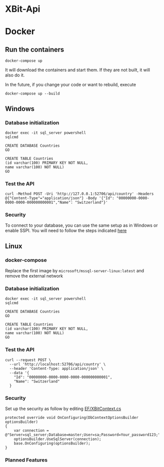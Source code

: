 # XBit-Api

# Docker
## Run the containers

```
docker-compose up
```
It will download the containers and start them. If they are not built, it will also do it.

In the future, if you change your code or want to rebuild, execute

```
docker-compose up --build
```

## Windows
### Database initialization
```
docker exec -it sql_server powershell
sqlcmd
```

```
CREATE DATABASE Countries
GO
```

```
CREATE TABLE Countries
(id varchar(100) PRIMARY KEY NOT NULL,
name varchar(100) NOT NULL) 
GO
```

### Test the API

```
curl -Method POST -Uri 'http://127.0.0.1:52706/api/country' -Headers @{"Content-Type"="application/json"} -Body '{"Id": "00000000-0000-0000-0000-000000000001","Name": "Switzerland"}'
```

### Security
To connect to your database, you can use the same setup as in Windows or enable SSPI. You will need to follow the steps indicated [here](https://docs.microsoft.com/en-us/virtualization/windowscontainers/manage-containers/manage-serviceaccounts)

## Linux
### docker-compose
Replace the first image by `microsoft/mssql-server-linux:latest` and remove the external network

### Database initialization

```
docker exec -it sql_server powershell
sqlcmd
```

```
CREATE DATABASE Countries
GO
```

```
CREATE TABLE Countries
(id varchar(100) PRIMARY KEY NOT NULL,
name varchar(100) NOT NULL) 
GO
```

### Test the API
```
curl --request POST \
  --url 'http://localhost:52706/api/country' \
  --header 'Content-Type: application/json' \
  --data '{
    "Id": "00000000-0000-0000-0000-000000000001",
    "Name": "Switzerland"
  }
```

### Security
Set up the security as follow by editing [EF/XBitContext.cs](./EF/XBitContext.cs)
```
protected override void OnConfiguring(DbContextOptionsBuilder optionsBuilder)
{
    var connection = @"Server=sql_server;Database=master;User=sa;Password=Your_password123;";
    optionsBuilder.UseSqlServer(connection);
    base.OnConfiguring(optionsBuilder);
}
```

### Planned Features

